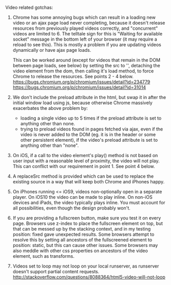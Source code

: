 Video related gotchas:

1. Chrome has some annoying bugs which can result in a loading new video or an
   ajax page load never completing, because it doesn't release resources from
   previously played videos correctly, and "concurrent" videos are limited
   to 6. The telltale sign for this is "Waiting for available socket" message
   in the bottom left of your browser (it may require a reload to see this).
   This is mostly a problem if you are updating videos dynamically or have ajax
   page loads.

   This can be worked around (except for videos that remain in the DOM between
   page loads, see below) by setting the src to '', detaching the video element
   from the dom, then calling it's load method, to force Chrome to release the
   resources. See points 2 - 4 below.
   https://bugs.chromium.org/p/chromium/issues/detail?id=234779
   https://bugs.chromium.org/p/chromium/issues/detail?id=31014

2. We don't include the preload attribute in the html, but swap it in after the
   initial window load using js, because otherwise Chrome massively exacerbates
   the above problem by:
   - loading a single video up to 5 times if the preload attribute is set to
     anything other than none.
   - trying to preload videos found in pages fetched via ajax, even if the
     video is never added to the DOM (eg. it is in the header or some other
     persistent element), if the video's preload attribute is set to anything
     other than "none".

3. On iOS, if a call to the video element's play() method is not
   based on user input with a reasonable level of proximity, the video
   will not play. This can conflict with our requirement in point 1. See
   point 4 below.

4. A replaceSrc method is provided which can be used to replace the
   existing source in a way that will keep both Chrome and iPhones happy.

5. On iPhones running <= iOS9, videos non-optionally open in a
   separate player. On iOS10 the video can be made to play inline. On
   non-iOS devices and iPads, the video typically plays inline. You must
   account for all possibilities, even though the design probably won't.

6. If you are providing a fullscreen button, make sure you test it on every
   page. Browsers use z-index to place the fullscreen element on top, but
   that can be messed up by the stacking context, and in my testing
   position: fixed gave unexpected results. Some browsers attempt to
   resolve this by setting all ancestors of the fullscreened element to
   position: static, but this can cause other issues. Some browsers may also
   meddle with other css properties on ancestors of the video element, such as
   transforms.

7. Videos set to loop may not loop on your local runserver, as runserver
   doesn't support partial content requests.
   http://stackoverflow.com/questions/8088364/html5-video-will-not-loop

